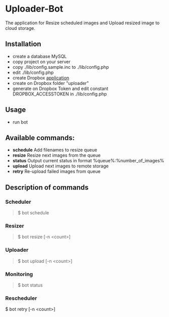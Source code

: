 # Uploader-Bot
The application for Resize scheduled images and Upload resized image to cloud storage.

## Installation
- create a database MySQL
- copy project on your server
- copy ./lib/config.sample.inc to ./lib/config.php
- edit ./lib/config.php
- create Dropbox [application](https://www.dropbox.com/developers/apps/)
- create on Dropbox folder "uploader"
- generate on Dropbox Token and edit constant DROPBOX_ACCESSTOKEN in ./lib/config.php

## Usage
- run bot

## Available commands: 
- **schedule** Add filenames to resize queue 
- **resize**   Resize next images from the queue 
- **status**   Output current status in format %queue%:%number_of_images% 
- **upload**   Upload next images to remote storage
- **retry**    Re-upload failed images from queue
 
## Description of commands

### Scheduler
> $ bot schedule

### Resizer
> $ bot resize [-n &lt;count&gt;]

### Uploader
> $ bot upload [-n &lt;count&gt;]

### Monitoring
> $ bot status

### Rescheduler
$ bot retry [-n &lt;count&gt;]
